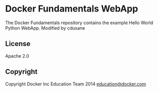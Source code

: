 Docker Fundamentals WebApp
==========================

The Docker Fundamentals repository contains the example Hello World Python WebApp. Modified by cdusane

## License

Apache 2.0

## Copyright

Copyright Docker Inc Education Team 2014 <education@docker.com>
